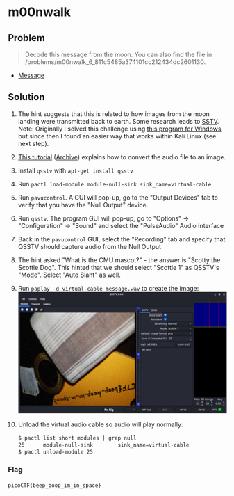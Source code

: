 # m00nwalk

## Problem

> Decode this message from the moon. You can also find the file in /problems/m00nwalk_6_811c5485a374101cc212434dc2601130.

* [Message](./message.wav)

## Solution

1. The hint suggests that this is related to how images from the moon landing were transmitted back to earth. Some research leads to [SSTV](https://en.wikipedia.org/wiki/Slow-scan_television). Note: Originally I solved this challenge using [this program for Windows](http://users.belgacom.net/hamradio/rxsstv.htm) but since then I found an easier way that works within Kali Linux (see next step).
2. [This tutorial](https://ourcodeworld.com/articles/read/956/how-to-convert-decode-a-slow-scan-television-transmissions-sstv-audio-file-to-images-using-qsstv-in-ubuntu-18-04) ([Archive](https://web.archive.org/web/20200602003341/https://ourcodeworld.com/articles/read/956/how-to-convert-decode-a-slow-scan-television-transmissions-sstv-audio-file-to-images-using-qsstv-in-ubuntu-18-04)) explains how to convert the audio file to an image.
3. Install `qsstv` with `apt-get install qsstv`
4. Run `pactl load-module module-null-sink sink_name=virtual-cable`
5. Run `pavucontrol`. A GUI will pop-up, go to the "Output Devices" tab to verify that you have the "Null Output" device.
6. Run `qsstv`. The program GUI will pop-up, go to "Options" -> "Configuration" -> "Sound" and select the "PulseAudio" Audio Interface
7. Back in the `pavucontrol` GUI, select the "Recording" tab and specify that QSSTV should capture audio from the Null Output
8. The hint asked "What is the CMU mascot?" - the answer is "Scotty the Scottie Dog". This hinted that we should select "Scottie 1" as QSSTV's "Mode". Select "Auto Slant" as well.
9. Run `paplay -d virtual-cable message.wav` to create the image: ![QSSTV finished image](qsstv.png)
10. Unload the virtual audio cable so audio will play normally:

    ```
    $ pactl list short modules | grep null
    25      module-null-sink        sink_name=virtual-cable
    $ pactl unload-module 25
    ```

### Flag

`picoCTF{beep_boop_im_in_space}`
